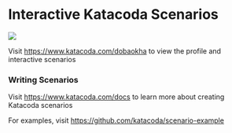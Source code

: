 # Interactive Katacoda Scenarios

[![](http://shields.katacoda.com/katacoda/dobaokha/count.svg)](https://www.katacoda.com/dobaokha "Get your profile on Katacoda.com")

Visit https://www.katacoda.com/dobaokha to view the profile and interactive scenarios

### Writing Scenarios
Visit https://www.katacoda.com/docs to learn more about creating Katacoda scenarios

For examples, visit https://github.com/katacoda/scenario-example
